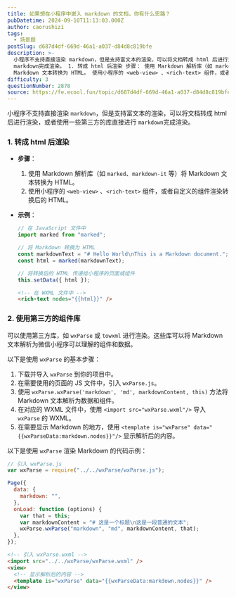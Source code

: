```yaml
---
title: 如果想在小程序中嵌入 markdown 的文档，你有什么思路？
pubDatetime: 2024-09-10T11:13:03.000Z
author: caorushizi
tags:
  - 场景题
postSlug: d687d4df-669d-46a1-a037-d84d8c819bfe
description: >-
  小程序不支持直接渲染 markdown，但是支持富文本的渲染，可以将文档转成 html 后进行渲染，或者使用一些第三方的库直接进行
  markdown完成渲染。 1. 转成 html 后渲染 步骤： 使用 Markdown 解析库（如 marked、markdown-it 等）将
  Markdown 文本转换为 HTML。 使用小程序的 <web-view> 、<rich-text> 组件，或者自定义
difficulty: 3
questionNumber: 2878
source: https://fe.ecool.fun/topic/d687d4df-669d-46a1-a037-d84d8c819bfe
---
```


小程序不支持直接渲染 `markdown`，但是支持富文本的渲染，可以将文档转成 html 后进行渲染，或者使用一些第三方的库直接进行 `markdown`完成渲染。

### **1. 转成 html 后渲染**

- **步骤**：

  1. 使用 Markdown 解析库（如 `marked`、`markdown-it` 等）将 Markdown 文本转换为 HTML。
  2. 使用小程序的 `<web-view>` 、`<rich-text>` 组件，或者自定义的组件渲染转换后的 HTML。

- **示例**：

  ```javascript
  // 在 JavaScript 文件中
  import marked from "marked";

  // 将 Markdown 转换为 HTML
  const markdownText = "# Hello World\nThis is a Markdown document.";
  const html = marked(markdownText);

  // 将转换后的 HTML 传递给小程序的页面或组件
  this.setData({ html });
  ```

  ```html
  <!-- 在 WXML 文件中 -->
  <rich-text nodes="{{html}}" />
  ```

### **2. 使用第三方的组件库**

可以使用第三方库，如 `wxParse` 或 `towxml` 进行渲染。这些库可以将 Markdown 文本解析为微信小程序可以理解的组件和数据。

以下是使用 `wxParse` 的基本步骤：

1. 下载并导入 `wxParse` 到你的项目中。
2. 在需要使用的页面的 JS 文件中，引入 `wxParse.js`。
3. 使用 `wxParse.wxParse('markdown', 'md', markdownContent, this)` 方法将 Markdown 文本解析为数据和组件。
4. 在对应的 WXML 文件中，使用 `<import src="wxParse.wxml"/>` 导入 `wxParse` 的 WXML。
5. 在需要显示 Markdown 的地方，使用 `<template is="wxParse" data="{{wxParseData:markdown.nodes}}"/>` 显示解析后的内容。

以下是使用 `wxParse` 渲染 Markdown 的代码示例：

```javascript
// 引入 wxParse.js
var wxParse = require("../../wxParse/wxParse.js");

Page({
  data: {
    markdown: "",
  },
  onLoad: function (options) {
    var that = this;
    var markdownContent = "# 这是一个标题\n这是一段普通的文本";
    wxParse.wxParse("markdown", "md", markdownContent, that);
  },
});
```

```html
<!-- 引入 wxParse.wxml -->
<import src="../../wxParse/wxParse.wxml" />
<view>
  <!-- 显示解析后的内容 -->
  <template is="wxParse" data="{{wxParseData:markdown.nodes}}" />
</view>
```
